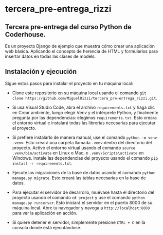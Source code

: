# tercera_pre-entrega_rizzi

## Tercera pre-entrega del curso Python de Coderhouse.

Es un proyecto Django de ejemplo que muestra cómo crear una aplicación web básica. Aplicando el concepto de herencia de HTML y formularios para insertar datos en todas las clases de models.

## Instalación y ejecución

Sigue estos pasos para instalar el proyecto en tu máquina local:

- Clone este repositorio en su máquina local usando el comando `git clone https://github.com/MiguelRizzi/tercera_pre-entrega_rizzi.git`.

- Si usa Visual Studio Code, abra el archivo `requirements.txt` y haga clic en Crear ambiente, luego elegir Venv y el intérprete Python, y finalmente pregunta por las dependencias: elegimos `requirements.txt`. Esto creara el entorno virtual e instalará todas las librerías necesarias para ejecutar el proyecto.

- Si prefiere instalarlo de manera manual, use el comando `python -m venv .venv`. Esto creará una carpeta llamada `.venv` dentro del directorio del proyecto.
Active el entorno virtual usando el comando `source .venv/bin/activate` en Linux o Mac, o `.venv\Scripts\activate` en Windows.
Instale las dependencias del proyecto usando el comando `pip install -r requirements.txt`. 

- Ejecute las migraciones de la base de datos usando el comando `python manage.py migrate`. Esto creará las tablas necesarias en la base de datos.

- Para ejecutar el servidor de desarrollo, muévase hasta el directorio del proyecto usando el comando `cd project` y use el comando `python manage.py runserver`. Esto iniciará el servidor en el puerto 8000 de su máquina local. Abre tu navegador y navega a `http://localhost:8000` para ver la aplicación en acción.

- Si quiere detener el servidor, simplemente presione `CTRL + C` en la consola donde está ejecutándose.


